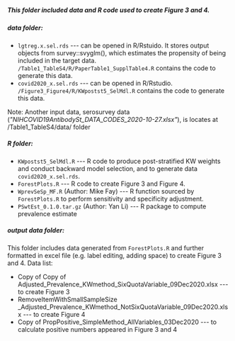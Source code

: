 ##### This folder included data and R code used to create Figure 3 and 4.
##### data folder:
- `lgtreg.x.sel.rds` --- can be opened in R/Rstuido. It stores output objects from survey::svyglm(), which estimates the propensity of being included in the target data. `/Table1_TableS4/R/PaperTable1_SupplTable4.R` contains the code to generate this data. 
- `covid2020_x.sel.rds` --- can be opened in R/Rstudio. `/Figure3_Figure4/R/KWpostst5_SelMdl.R` contains the code to generate this data.


Note: Another input data, serosurvey data (*"NIHCOVID19AntibodySt_DATA_CODES_2020-10-27.xlsx"*), is locates at /Table1_TableS4/data/ folder

##### R folder:
- `KWpostst5_SelMdl.R` --- R code to produce post-stratified KW weights and conduct backward model selection, and to generate data `covid2020_x.sel.rds`. 
- `ForestPlots.R` --- R code to create Figure 3 and Figure 4. 
- `WprevSeSp_MF.R` (Author: Mike Fay) --- R function sourced by `ForestPlots.R` to perform sensitivity and specificity adjustment.
- `PSwtEst_0.1.0.tar.gz` (Author: Yan Li) --- R package to compute prevalence estimate

##### output data folder:
This folder includes data generated from `ForestPlots.R` and further formatted in excel file (e.g. label editing, adding space) to create Figure 3 and 4. 
Data list:
- Copy of Copy of Adjusted_Prevalence_KWmethod_SixQuotaVariable_09Dec2020.xlsx  --- to create Figure 3
- RemoveItemWithSmallSampleSize \_Adjusted_Prevalence_KWmethod_NotSixQuotaVariable_09Dec2020.xlsx  --- to create Figure 4
- Copy of PropPositive_SimpleMethod_AllVariables_03Dec2020  --- to calculate positive numbers appeared in Figure 3 and 4




